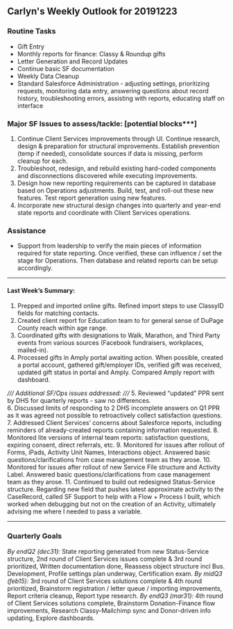 ## Carlyn's Weekly Outlook for 20191223
### Routine Tasks
* Gift Entry
* Monthly reports for finance: Classy & Roundup gifts
* Letter Generation and Record Updates
* Continue basic SF documentation
* Weekly Data Cleanup
* Standard Salesforce Administration - adjusting settings, prioritizing requests, monitoring data entry, answering questions about record history, troubleshooting errors, assisting with reports, educating staff on interface

### Major SF Issues to assess/tackle: [potential blocks***]
1. Continue Client Services improvements through UI.  Continue research, design & preparation for structural improvements.  Establish prevention (temp if needed), consolidate sources if data is missing, perform cleanup for each.
2. Troubleshoot, redesign, and rebuild existing hard-coded components and disconnections discovered while executing improvements.
3. Design how new reporting requirements can be captured in database based on Operations adjustments.  Build, test, and roll-out these new features.  Test report generation using new features.
4. Incorporate new structural design changes into quarterly and year-end state reports and coordinate with Client Services operations.

### Assistance
* Support from leadership to verify the main pieces of information required for state reporting.  Once verified, these can influence / set the stage for Operations.  Then database and related reports can be setup accordingly.

- - - -
#### Last Week’s Summary:
1. Prepped and imported online gifts.  Refined import steps to use ClassyID fields for matching contacts. 
2. Created client report for Education team to for general sense of DuPage County reach within age range.
3. Coordinated gifts with designations to Walk, Marathon, and Third Party events from various sources (Facebook fundraisers, workplaces, mailed-in). 
4. Processed gifts in Amply portal awaiting action.  When possible, created a portal account, gathered gift/employer IDs, verified gift was received, updated gift status in portal and Amply.  Compared Amply report with dashboard.

*/// Additional SF/Ops issues addressed: ///*
5. Reviewed “updated” PPR sent by DHS for quarterly reports - saw no differences.  
6. Discussed limits of responding to 2 DHS incomplete answers on Q1 PPR as it was agreed not possible to retroactively collect satisfaction questions.  
7. Addressed Client Services’ concerns about Salesforce reports, including reminders of already-created reports containing information requested. 
8. Monitored lite versions of internal team reports: satisfaction questions, expiring consent, direct referrals, etc.
9. Monitored for issues after rollout of Forms, iPads, Activity Unit Names, Interactions object.  Answered basic questions/clarifications from case management team as they arose.
10. Monitored for issues after rollout of new Service File structure and Activity Label.  Answered basic questions/clarifications from case management team as they arose.
11. Continued to build out redesigned Status-Service structure.  Regarding new field that pushes latest approximate activity to the CaseRecord, called SF Support to help with a Flow + Process I built, which worked when debugging but not on the creation of an Activity, ultimately advising me where I needed to pass a variable.

- - - -
### Quarterly Goals
*By endQ2 (dec31):* State reporting generated from new Status-Service structure, 2nd round of Client Services issues complete & 3rd round prioritized, Written documentation done, Reassess object structure incl Bus. Development, Profile settings plan underway, Certification exam.
*By midQ3 (feb15):* 3rd round of Client Services solutions complete & 4th round prioritized, Brainstorm registration / letter queue / importing improvements, Report criteria cleanup, Report type research. 
*By endQ3 (mar31):* 4th round of Client Services solutions complete, Brainstorm Donation-Finance flow improvements, Research Classy-Mailchimp sync and Donor-driven info updating, Explore dashboards.